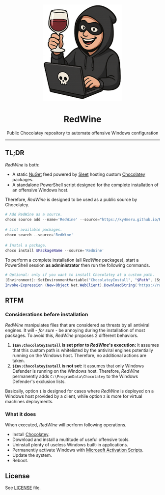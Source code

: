 <p align="center"><img src="images/redwine.png" width="256" height="" alt="RedWine"></p>
<h1 align="center">RedWine</h1>
<p align="center">Public Chocolatey repository to automate offensive Windows configuration</p>
<hr>

## TL;DR

*RedWine* is both:
* A static [NuGet](https://www.nuget.org/) feed powered by [Sleet](https://github.com/emgarten/Sleet) hosting custom [Chocolatey](https://chocolatey.org/) packages.
* A standalone PowerShell script designed for the complete installation of an offensive Windows host.

Therefore, *RedWine* is designed to be used as a public source by Chocolatey.

```powershell
# Add RedWine as a source.
choco source add --name='RedWine' --source="https://ky4meru.github.io/RedWine/index.json"

# List available packages.
choco search --source='RedWine'

# Instal a package.
choco install $PackageName --source='RedWine'
```

To perform a complete installation (all *RedWine* packages), start a PowerShell session **as administrator** then run the following commands.

```powershell
# Optional: only if you want to install Chocolatey at a custom path.
[Environment]::SetEnvironmentVariable("ChocolateyInstall", "$Path", [System.EnvironmentVariableTarget]::Machine)
Invoke-Expression (New-Object Net.WebClient).DownloadString('https://raw.githubusercontent.com/ky4meru/RedWine/master/start.ps1')
```

## RTFM

### Considerations before installation

*RedWine* manipulates files that are considered as threats by all antiviral engines. It will - *for sure* - be annoying during the installation of most packages. To avoid this, *RedWine* proposes 2 different behaviors.

1. **`$Env:ChocolateyInstall` is set prior to *RedWine*'s execution:** it assumes that this custom path is whitelisted by the antiviral engines potentially running on the Windows host. Therefore, no additional actions are taken.
2.  **`$Env:ChocolateyInstall` is not set:** it assumes that only Windows Defender is running on the Windows host. Therefore, *RedWine* permanently adds `C:\ProgramData\Chocolatey` to the Windows Defender's exclusion lists.

Basically, option `1` is designed for cases where *RedWine* is deployed on a Windows host provided by a client, while option `2` is more for virtual machines deployments.

### What it does

When executed, *RedWine* will perform following operations.
 
* Install [Chocolatey](https://chocolatey.org/).
* Download and install a multitude of useful offensive tools.
* Uninstall plenty of useless Windows built-in applications.
* Permanently activate Windows with [Microsoft Activation Scripts](https://github.com/massgravel/Microsoft-Activation-Scripts).
* Update the system.
* Reboot.

## License

See [LICENSE](./LICENSE.txt) file.
